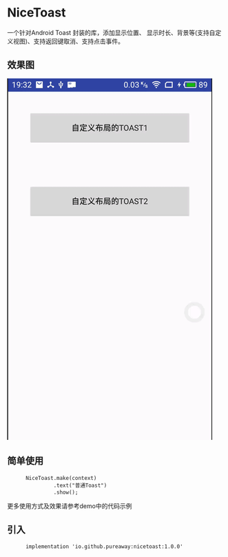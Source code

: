 # NiceToast
一个针对Android Toast 封装的库，添加显示位置、
显示时长、背景等(支持自定义视图)、支持返回键取消、支持点击事件。
## 效果图

<img src="preview1.gif">


## 简单使用
```
      NiceToast.make(context)
               .text("普通Toast")
               .show();
 ```

更多使用方式及效果请参考demo中的代码示例
## 引入
```
      implementation 'io.github.pureaway:nicetoast:1.0.0'
```
      
